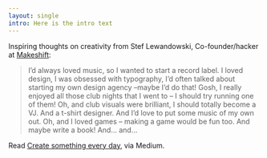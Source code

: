 ```yaml
---
layout: single
intro: Here is the intro text
---
```

Inspiring thoughts on creativity from Stef Lewandowski, Co-founder/hacker at [Makeshift](http://makeshift.io/ "Makeshift"):

> I’d always loved music, so I wanted to start a record label. I loved design, I was obsessed with typography, I’d often talked about starting my own design agency –maybe I’d do that! Gosh, I really enjoyed all those club nights that I went to – I should try running one of them! Oh, and club visuals were brilliant, I should totally become a VJ. And a t-shirt designer. And I’d love to put some music of my own out. Oh, and I loved games – making a game would be fun too. And maybe write a book! And… and…

Read [Create something every day](https://medium.com/thoughts-on-creativity/723d7e73b9bd "Create something every day"), via Medium.